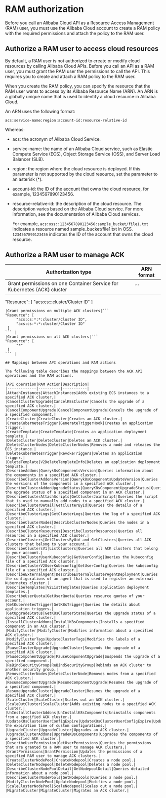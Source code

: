# RAM authorization

Before you call an Alibaba Cloud API as a Resource Access Management \(RAM\) user, you must use the Alibaba Cloud account to create a RAM policy with the required permissions and attach the policy to the RAM user.

## Authorize a RAM user to access cloud resources

By default, a RAM user is not authorized to create or modify cloud resources by calling Alibaba Cloud APIs. Before you call an API as a RAM user, you must grant the RAM user the permissions to call the API. This requires you to create and attach a RAM policy to the RAM user.

When you create the RAM policy, you can specify the resource that the RAM user wants to access by its Alibaba Resource Name \(ARN\). An ARN is a globally unique name that is used to identify a cloud resource in Alibaba Cloud.

An ARN uses the following format:

```
acs:service-name:region:account-id:resource-relative-id
```

Whereas:

-   acs: the acronym of Alibaba Cloud Service.
-   service-name: the name of an Alibaba Cloud service, such as Elastic Compute Service \(ECS\), Object Storage Service \(OSS\), and Server Load Balancer \(SLB\).
-   region: the region where the cloud resource is deployed. If this parameter is not supported by the cloud resource, set the parameter to an asterisk \(\*\).

-   account-id: the ID of the account that owns the cloud resource, for example, 1234567890123456.

-   resource-relative-id: the description of the cloud resource. The description varies based on the Alibaba Cloud service. For more information, see the documentation of Alibaba Cloud services.

    For example, `acs:oss::1234567890123456:sample_bucket/file1.txt` indicates a resource named sample\_bucket/file1.txt in OSS. `1234567890123456` indicates the ID of the account that owns the cloud resource.


## Authorize a RAM user to manage ACK

|Authorization type|ARN format|
|------------------|----------|
|Grant permissions on one Container Service for Kubernetes \(ACK\) cluster|```
"Resource": [
     "acs:cs:*:*:cluster/Cluster ID"
 ]
``` |
|Grant permissions on multiple ACK clusters|```
"Resource": [
     "acs:cs:*:*:cluster/Cluster ID",
     "acs:cs:*:*:cluster/Cluster ID"
 ]
``` |
|Grant permissions on all ACK clusters|```
"Resource": [
     "*"
 ]
``` |

## Mappings between API operations and RAM actions

The following table describes the mappings between the ACK API operations and the RAM actions.

|API operation|RAM Action|Description|
|-------------|----------|-----------|
|AttachInstances|AttachInstances|Adds existing ECS instances to a specified ACK cluster.|
|CancelClusterUpgrade|CancelK8sCluster|Cancels the upgrade of a specified ACK cluster.|
|CancelComponentUpgrade|CancelComponentUpgrade|Cancels the upgrade of a specified component.|
|CreateCluster|CreateCluster|Creates an ACK cluster.|
|CreateKubernetesTrigger|GenerateTriggerHook|Creates an application trigger.|
|CreateTemplate|CreateTemplate|Creates an application deployment template.|
|DeleteCluster|DeleteCluster|Deletes an ACK cluster.|
|DeleteClusterNodes|DeleteClusterNodes|Removes a node and releases the ECS instance.|
|DeleteKubernetesTrigger|RevokeTriggers|Deletes an application trigger.|
|DeleteTemplate|V2DeleteTemplateInfo|Deletes an application deployment template.|
|DescribeAddons|Queryk8sComponentsVersion|Queries information about the components in a specified ACK cluster.|
|DescribeClusterAddonsVersion|Queryk8sComponentsUpdateVersion|Queries the versions of the components in a specified ACK cluster.|
|DescribeClusterAddonUpgradeStatus|QueryK8sComponentUpgradeStatus|Queries the upgrade status of a specified component in an ACK cluster.|
|DescribeClusterAttachScripts|GetClusterJoinScript|Queries the script that is used to manually add nodes to a specified ACK cluster.|
|DescribeClusterDetail|GetClusterById|Queries the details of a specified ACK cluster.|
|DescribeClusterLogs|GetClusterLogs|Queries the log of a specified ACK cluster.|
|DescribeClusterNodes|DescribeClusterNodes|Queries the nodes in a specified ACK cluster.|
|DescribeClusterResources|DescribeClusterResources|Queries all resources in a specified ACK cluster.|
|DescribeClusters|GetClustersByUid and GetClusters|Queries all ACK clusters that belong to your account.|
|DescribeClustersV1|ListClusters|Queries all ACK clusters that belong to your account.|
|DescribeClusterUserKubeconfig|GetUserConfig|Queries the kubeconfig file of a specified ACK cluster.|
|DescribeClusterV2UserKubeconfig|GetUserConfig|Queries the kubeconfig file of a specified ACK cluster.|
|DescribeExternalAgent|DescribeExternalClusterAgentDeployment|Queries the configurations of an agent that is used to register an external Kubernetes cluster.|
|DescribeTemplates|V2ListTemplates|Queries application deployment templates.|
|DescribeUserQuota|GetUserQuota|Queries resource quotas of your account.|
|GetKubernetesTrigger|GetK8sTrigger|Queries the details about application triggers.|
|GetUpgradeStatus|GetK8sClusterState|Queries the upgrade status of a specified ACK cluster.|
|InstallClusterAddons|InstallK8sComponents|Installs a specified component in an ACK cluster.|
|ModifyCluster|ModifyCluster|Modifies information about a specified ACK cluster.|
|ModifyClusterTags|UpdateClusterTags|Modifies the labels of a specified ACK cluster.|
|PauseClusterUpgrade|UpgradeCluster|Suspends the upgrade of a specified ACK cluster.|
|PauseComponentUpgrade|PauseComponentUpgrade|Suspends the upgrade of a specified component.|
|ReBindSecurityGroup|ReBindSecurityGroup|Rebinds an ACK cluster to another security group.|
|RemoveClusterNodes|DeleteClusterNode|Removes nodes from a specified ACK cluster.|
|ResumeComponentUpgrade|ResumeComponentUpgrade|Resumes the upgrade of a specified component.|
|ResumeUpgradeCluster|UpgradeCluster|Resumes the upgrade of a specified ACK cluster.|
|ScaleCluster|ScaleCluster|Scales out an ACK cluster.|
|ScaleOutCluster|ScaleCluster|Adds existing nodes to a specified ACK cluster.|
|UnInstallClusterAddons|UnInstallK8sComponents|Uninstalls components from a specified ACK cluster.|
|UpdateK8sClusterUserConfigExpire|UpdateK8sClusterUserConfigExpire|Updates the expiration time of custom configurations.|
|UpgradeCluster|UpgradeCluster|Upgrades an ACK cluster.|
|UpgradeClusterAddons|UpgradeK8sComponents|Upgrades the components of a specified ACK cluster.|
|DescribeUserPermission|GetUserPermissions|Queries the permissions that are granted to a RAM user to manage ACK clusters.|
|GrantPermissions|GrantPermission|Updates the permissions of a specified RAM user to manage ACK clusters.|
|CreateClusterNodePool|CreateNodepool|Creates a node pool.|
|DeleteClusterNodepool|DeleteNodepool|Deletes a node pool.|
|DescribeClusterNodePoolDetail|GetNodepoolDetail|Queries detailed information about a node pool.|
|DescribeClusterNodePools|GetNodepools|Queries a node pool.|
|ModifyClusterNodePool|UpdateNodepool|Modifies a node pool.|
|ScaleClusterNodePool|ScaleNodepool|Scales out a node pool.|
|MigrateCluster|MigrateCluster|Migrates an ACK cluster.|

